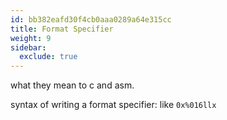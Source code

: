 ```yaml
---
id: bb382eafd30f4cb0aaa0289a64e315cc
title: Format Specifier
weight: 9
sidebar:
  exclude: true
---
```


what they mean to c and asm.

syntax of writing a format specifier: like `0x%016llx`